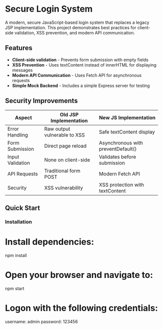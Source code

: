 # Secure Login System

A modern, secure JavaScript-based login system that replaces a legacy JSP implementation. This project demonstrates best practices for client-side validation, XSS prevention, and modern API communication.

## Features

- **Client-side validation** - Prevents form submission with empty fields
- **XSS Prevention** - Uses textContent instead of innerHTML for displaying messages
- **Modern API Communication** - Uses Fetch API for asynchronous requests
- **Simple Mock Backend** - Includes a simple Express server for testing

## Security Improvements

| Aspect | Old JSP Implementation | New JS Implementation |
|--------|------------------------|------------------------|
| Error Handling | Raw output vulnerable to XSS | Safe textContent display |
| Form Submission | Direct page reload | Asynchronous with preventDefault() |
| Input Validation | None on client-side | Validates before submission |
| API Requests | Traditional form POST | Modern Fetch API |
| Security | XSS vulnerability | XSS protection with textContent |

## Quick Start

### Installation

# Install dependencies:
npm install

# Open your browser and navigate to:
npm start

# Logon with the following credentials:
username: admin
password: 123456